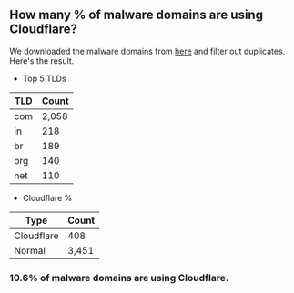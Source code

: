 ## How many % of malware domains are using Cloudflare?


We downloaded the malware domains from [here](https://urlhaus.abuse.ch) and filter out duplicates.
Here's the result.


[//]: # (start replacement)


- Top 5 TLDs

| TLD | Count |
| --- | --- |
| com | 2,058 |
| in | 218 |
| br | 189 |
| org | 140 |
| net | 110 |


- Cloudflare %

| Type | Count |
| --- | --- |
| Cloudflare | 408 |
| Normal | 3,451 |


### 10.6% of malware domains are using Cloudflare.